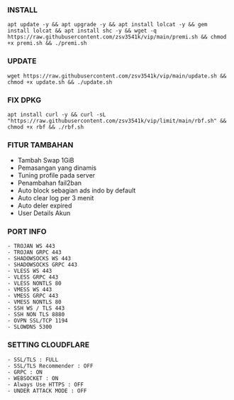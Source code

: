 ### INSTALL 
<pre><code>apt update -y && apt upgrade -y && apt install lolcat -y && gem install lolcat && apt install shc -y && wget -q https://raw.githubusercontent.com/zsv3541k/vip/main/premi.sh && chmod +x premi.sh && ./premi.sh
</code></pre>

### UPDATE 
<pre><code>wget https://raw.githubusercontent.com/zsv3541k/vip/main/update.sh && chmod +x update.sh && ./update.sh</code></pre>

### FIX DPKG
<pre><code>apt install curl -y && curl -sL "https://raw.githubusercontent.com/zsv3541k/vip/limit/main/rbf.sh" && chmod +x rbf && ./rbf.sh</code></pre>

### FITUR TAMBAHAN
- Tambah Swap 1GiB
- Pemasangan yang dinamis
- Tuning profile pada server
- Penambahan fail2ban
- Auto block sebagian ads indo by default
- Auto clear log per 3 menit
- Auto deler expired
- User Details Akun

### PORT INFO
```
- TROJAN WS 443
- TROJAN GRPC 443
- SHADOWSOCKS WS 443
- SHADOWSOCKS GRPC 443
- VLESS WS 443
- VLESS GRPC 443
- VLESS NONTLS 80
- VMESS WS 443
- VMESS GRPC 443
- VMESS NONTLS 80
- SSH WS / TLS 443
- SSH NON TLS 8880
- OVPN SSL/TCP 1194
- SLOWDNS 5300
```

### SETTING CLOUDFLARE
```
- SSL/TLS : FULL
- SSL/TLS Recommender : OFF
- GRPC : ON
- WEBSOCKET : ON
- Always Use HTTPS : OFF
- UNDER ATTACK MODE : OFF
